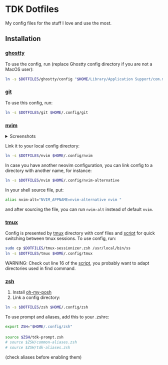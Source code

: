 # TDK Dotfiles
My config files for the stuff I love and use the most.

## Installation

### [ghostty](./ghostty)
To use the config, run (replace Ghostty config directory if you are not a MacOS user):

```sh
ln -s $DOTFILES/ghostty/config "$HOME/Library/Application Support/com.mitchellh.ghostty/config"
```

### [git](./git)
To use this config, run:

```sh
ln -s $DOTFILES/git $HOME/.config/git
```

### [nvim](./nvim)

<details>
<summary>Screenshots</summary>

![nvim welcome](./assets/nvim-welcome.png)
![nvim code](./assets/nvim-code.png)
![nvim org codecompanion](./assets/nvim-org-codecompanion.png)
![nvim overseer logs](./assets/nvim-overseer-logs.png)
![nvim kulala](./assets/nvim-kulala.png)

</details>

Link it to your local config directory:

```sh
ln -s $DOTFILES/nvim $HOME/.config/nvim
```

In case you have another neovim configuration, you can link config to a directory with another name, for instance:

```sh
ln -s $DOTFILES/nvim $HOME/.config/nvim-alternative
```

In your shell source file, put:

```sh
alias nvim-alt="NVIM_APPNAME=nvim-alternative nvim "
```

and after sourcing the file, you can run `nvim-alt` instead of default `nvim`.

### [tmux](./tmux)

Config is presented by [tmux](./tmux) directory with conf files and [script](./tmux-sessionizer.zsh) for quick switching between tmux sessions. To use config, run:

```sh
sudo cp $DOTFILES/tmux-sessionizer.zsh /usr/local/bin/ss
ln -s $DOTFILES/tmux $HOME/.config/tmux
```

WARNING: Check out line 16 of the [script](./tmux-sessionizer.zsh:16), you probably want to adapt directories used in find command.

### [zsh](./zsh)

1. Install [oh-my-posh](https://ohmyposh.dev/docs/installation/linux#installation)
2. Link a config directory:

```sh
ln -s $DOTFILES/zsh $HOME/.config/zsh
```

To use prompt and aliases, add this to your .zshrc:

```sh
export ZSH="$HOME/.config/zsh"

source $ZSH/tdk-prompt.zsh
# source $ZSH/common-aliases.zsh
# source $ZSH/tdk-aliases.zsh
```

(check aliases before enabling them)

